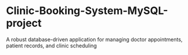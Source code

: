# Clinic-Booking-System-MySQL-project
A robust database-driven application for managing doctor appointments, patient records, and clinic scheduling
